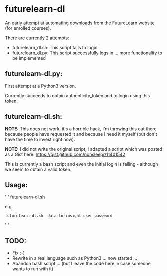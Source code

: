 # futurelearn-dl

An early attempt at automating downloads from the FutureLearn website (for enrolled courses).

There are currently 2 attempts:
- futurelearn_dl.sh: This script fails to login
- futurelearn_dl.py: This script successfully logs in ... more functionality to be implemented

## futurelearn-dl.py:

First attempt at a Python3 version.

Currently succeeds to obtain authenticity_token and to login using this token.

## futurelearn-dl.sh:

**NOTE:** This does not work, it's a horrible hack,
I'm throwing this out there because people have requested it and because I need it myself
(but don't have the time to invest right now).

**NOTE:** I did not write the original script, I adapted a script which was posted as a Gist here:
  https://gist.github.com/nonsleepr/11401542

This is currently a bash script and even the initial login is failing - although we seem to obtain a valid token.

## Usage:
'''
    futurelearn-dl.sh  <course-id> <username> <password>

e.g.

    futurelearn-dl.sh  data-to-insight user password
   
'''

## TODO:
- Fix ;-)
- Rewrite in a real language such as Python3 ... now started ...
- Abandon bash script ... (but I leave the code here in case someone wants to run with it)

